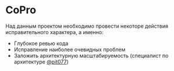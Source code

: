 # CoPro 

Над данным проектом необходимо провести некоторе действия исправительного характера, а именно:
* Глубокое ревью кода
* Исправление наиболее очевидных проблем
* Заложить архитектурную масштабируемость (специалист по архитектуре [@pit077](https://t.me/pit077))
